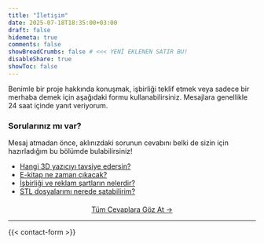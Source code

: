 ```yaml
---
title: "İletişim"
date: 2025-07-18T18:35:00+03:00
draft: false
hidemeta: true
comments: false
showBreadCrumbs: false # <<< YENİ EKLENEN SATIR BU!
disableShare: true
showToc: false
---
```


Benimle bir proje hakkında konuşmak, işbirliği teklif etmek veya sadece bir merhaba demek için aşağıdaki formu kullanabilirsiniz. Mesajlara genellikle 24 saat içinde yanıt veriyorum.

<div class="sss-reminder-box">
    <h3>Sorularınız mı var?</h3>
    <p>Mesaj atmadan önce, aklınızdaki sorunun cevabını belki de sizin için hazırladığım bu bölümde bulabilirsiniz!</p>
    <ul>
        <li><a href="/sss/#hangi-yazici">Hangi 3D yazıcıyı tavsiye edersin?</a></li>
        <li><a href="/sss/#e-kitap">E-kitap ne zaman çıkacak?</a></li>
        <li><a href="/sss/#isbirligi">İşbirliği ve reklam şartların nelerdir?</a></li>
        <li><a href="/sss/#stl-satis">STL dosyalarımı nerede satabilirim?</a></li>
    </ul>
    <p style="text-align: center; margin-top: 20px;">
        <a href="/sss/" class="btn">Tüm Cevaplara Göz At →</a>
    </p>
</div>

--- 

{{< contact-form >}}